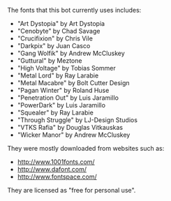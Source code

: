 The fonts that this bot currently uses includes:

* "Art Dystopia" by Art Dystopia
* "Cenobyte" by Chad Savage
* "Crucifixion" by Chris Vile
* "Darkpix" by Juan Casco
* "Gang Wolfik" by Andrew McCluskey
* "Guttural" by Meztone
* "High Voltage" by Tobias Sommer
* "Metal Lord" by Ray Larabie
* "Metal Macabre" by Bolt Cutter Design
* "Pagan Winter" by Roland Huse
* "Penetration Out" by Luis Jaramillo
* "PowerDark" by Luis Jaramillo
* "Squealer" by Ray Larabie
* "Through Struggle" by LJ-Design Studios
* "VTKS Rafia" by Douglas Vitkauskas
* "Wicker Manor" by Andrew McCluskey

They were mostly downloaded from websites such as:

* http://www.1001fonts.com/
* http://www.dafont.com/
* http://www.fontspace.com/

They are licensed as "free for personal use".